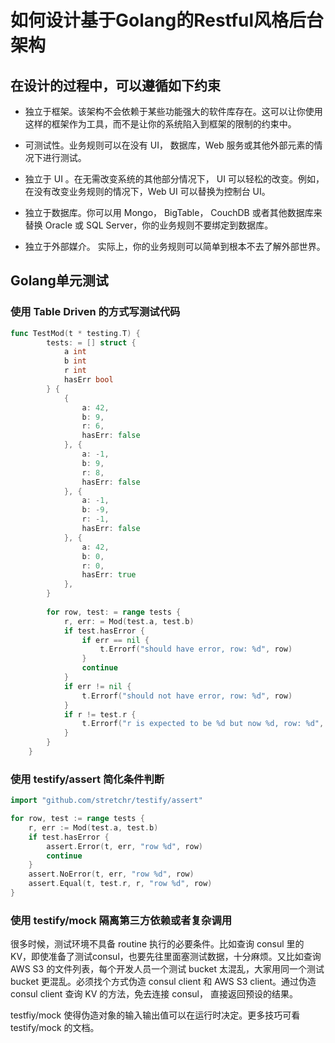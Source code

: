 # 如何设计基于Golang的Restful风格后台架构

## 在设计的过程中，可以遵循如下约束

- 独立于框架。该架构不会依赖于某些功能强大的软件库存在。这可以让你使用这样的框架作为工具，而不是让你的系统陷入到框架的限制的约束中。

- 可测试性。业务规则可以在没有 UI， 数据库，Web 服务或其他外部元素的情况下进行测试。

- 独立于 UI 。在无需改变系统的其他部分情况下， UI 可以轻松的改变。例如，在没有改变业务规则的情况下，Web UI 可以替换为控制台 UI。

- 独立于数据库。你可以用 Mongo， BigTable， CouchDB 或者其他数据库来替换 Oracle 或 SQL Server，你的业务规则不要绑定到数据库。

- 独立于外部媒介。 实际上，你的业务规则可以简单到根本不去了解外部世界。

## Golang单元测试

### 使用 Table Driven 的方式写测试代码

```go
func TestMod(t * testing.T) {
        tests: = [] struct {
            a int
            b int
            r int
            hasErr bool
        } {
            {
                a: 42,
                b: 9,
                r: 6,
                hasErr: false
            }, {
                a: -1,
                b: 9,
                r: 8,
                hasErr: false
            }, {
                a: -1,
                b: -9,
                r: -1,
                hasErr: false
            }, {
                a: 42,
                b: 0,
                r: 0,
                hasErr: true
            },
        }
    
        for row, test: = range tests {
            r, err: = Mod(test.a, test.b)
            if test.hasError {
                if err == nil {
                    t.Errorf("should have error, row: %d", row)
                }
                continue
            }
            if err != nil {
                t.Errorf("should not have error, row: %d", row)
            }
            if r != test.r {
                t.Errorf("r is expected to be %d but now %d, row: %d", test.r, r, row)
            }
        }
    }
```

### 使用 testify/assert 简化条件判断

```go
import "github.com/stretchr/testify/assert"

for row, test := range tests {
    r, err := Mod(test.a, test.b)
    if test.hasError {
        assert.Error(t, err, "row %d", row)
        continue
    }
    assert.NoError(t, err, "row %d", row)
    assert.Equal(t, test.r, r, "row %d", row)
}
```

### 使用 testify/mock 隔离第三方依赖或者复杂调用

很多时候，测试环境不具备 routine 执行的必要条件。比如查询 consul 里的 KV，即使准备了测试consul，也要先往里面塞测试数据，十分麻烦。又比如查询 AWS S3 的文件列表，每个开发人员一个测试 bucket 太混乱，大家用同一个测试 bucket 更混乱。必须找个方式伪造 consul client 和 AWS S3 client。通过伪造 consul client 查询 KV 的方法，免去连接 consul， 直接返回预设的结果。

testfiy/mock 使得伪造对象的输入输出值可以在运行时决定。更多技巧可看 testify/mock 的文档。